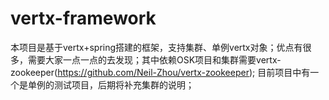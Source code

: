 # vertx-framework
本项目是基于vertx+spring搭建的框架，支持集群、单例vertx对象；优点有很多，需要大家一点一点的去发现；其中依赖OSK项目和集群需要vertx-zookeeper(https://github.com/Neil-Zhou/vertx-zookeeper);
目前项目中有一个是单例的测试项目，后期将补充集群的说明；